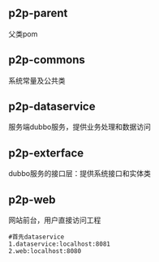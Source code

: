 ## p2p-parent  
父类pom  
## p2p-commons  
系统常量及公共类  
## p2p-dataservice  
服务端dubbo服务，提供业务处理和数据访问  
## p2p-exterface  
dubbo服务的接口层：提供系统接口和实体类  
## p2p-web  
网站前台，用户直接访问工程  
    
    #首先dataservice
    1.dataservice:localhost:8081
    2.web:localhost:8080
